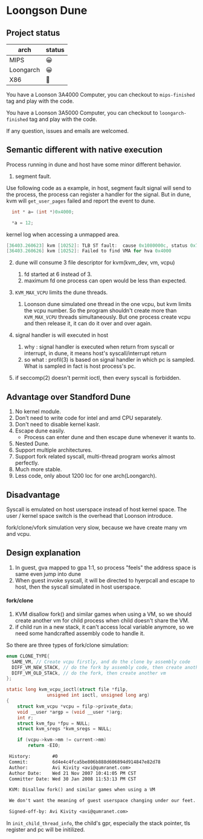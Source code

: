 # Loongson Dune

## Project status
| arch      | status |
|-----------|--------|
| MIPS      | 😀     |
| Loongarch | 😀     |
| X86       | 📅     |

You have a Loonson 3A4000 Computer, you can checkout to `mips-finished` tag and play with the code.

You have a Loonson 3A5000 Computer, you can checkout to `loongarch-finished` tag and play with the code.

If any question, issues and emails are welcomed.

## Semantic different with native execution
Process running in dune and host have some minor different behavior. 

1. segment fault.

Use following code as a example, in host, segment fault signal will send to the process, the process can register a handler for the signal. But in dune, kvm will `get_user_pages` failed and report the event to dune.
```c
  int * a= (int *)0x4000;

  *a = 12;
```

kernel log when accessing a unmapped area.
```c
[36403.260623] kvm [10252]: TLB ST fault:  cause 0x1080000c, status 0x740000a0, PC: 00000000bc0bbb16, BadVaddr: 0x4000
[36403.260626] kvm [10252]: Failed to find VMA for hva 0x4000
```

2. dune will consume 3 file descriptor for kvm(kvm_dev, vm, vcpu)
    1. fd started at 6 instead of 3.
    2. maximum fd one process can open would be less than expected.

3. `KVM_MAX_VCPU` limits the dune threads.
    1. Loonson dune simulated one thread in the one vcpu, but kvm limits the vcpu number. So the program shouldn't create more than `KVM_MAX_VCPU` threads simultaneously. But one process create vcpu and then release it, it can do it over and over again.

4. signal handler is will executed in host
    1. why : signal handler is executed when return from syscall or interrupt, in dune, it means host's syscall/interrupt return
    2. so what : profil(3) is based on signal handler in which pc is sampled. What is sampled in fact is host process's pc.

5. if seccomp(2) doesn't permit ioctl, then every syscall is forbidden.

## Advantage over Standford Dune
1. No kernel module.
2. Don't need to write code for intel and amd CPU separately.
3. Don't need to disable kernel kaslr.
4. Escape dune easily.
   - Process can enter dune and then escape dune whenever it wants to.
5. Nested Dune.
6. Support multiple architectures.
7. Support fork related syscall, multi-thread program works almost perfectly.
8. Much more stable.
9. Less code, only about 1200 loc for one arch(Loongarch).

## Disadvantage
Syscall is emulated on host userspace instead of host kernel space. The user / kernel space switch is the overhead that Loonson introduce.

fork/clone/vfork simulation very slow, because we have create many vm and vcpu.
## Design explanation
1. In guest, gva mapped to gpa 1:1, so process "feels" the address space is same even jump into dune
2. When guest invoke syscall, it will be directed to hyerpcall and escape to host, then the syscall simulated in host userspace.

#### fork/clone
1. KVM disallow fork() and similar games when using a VM, so we should create another vm for child process when child doesn't share the VM.
2. if child run in a new stack, it can't access local variable anymore, so we need some handcrafted assembly code to handle it.

So there are three types of fork/clone simulation:
```c
enum CLONE_TYPE{
  SAME_VM, // Create vcpu firstly, and do the clone by assembly code
  DIFF_VM_NEW_STACK, // do the fork by assembly code, then create another vm
  DIFF_VM_OLD_STACk, // do the fork, then create another vm
};
```

```c
static long kvm_vcpu_ioctl(struct file *filp,
			   unsigned int ioctl, unsigned long arg)
{
	struct kvm_vcpu *vcpu = filp->private_data;
	void __user *argp = (void __user *)arg;
	int r;
	struct kvm_fpu *fpu = NULL;
	struct kvm_sregs *kvm_sregs = NULL;

	if (vcpu->kvm->mm != current->mm)
		return -EIO;
```
```diff
 History:        #0
 Commit:         6d4e4c4fca5be806b888d606894d914847e82d78
 Author:         Avi Kivity <avi@qumranet.com>
 Author Date:    Wed 21 Nov 2007 10:41:05 PM CST
 Committer Date: Wed 30 Jan 2008 11:53:13 PM CST

 KVM: Disallow fork() and similar games when using a VM

 We don't want the meaning of guest userspace changing under our feet.

 Signed-off-by: Avi Kivity <avi@qumranet.com>
```

In `init_child_thread_info`, the child's gpr, especially the stack pointer, tls register and pc will be initilized.
